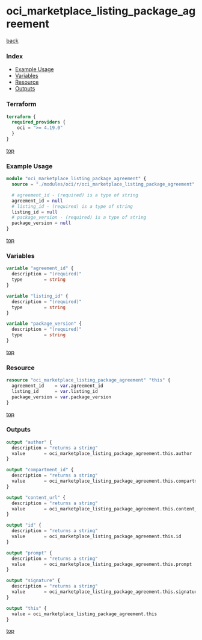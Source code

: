 # oci_marketplace_listing_package_agreement

[back](../oci.md)

### Index

- [Example Usage](#example-usage)
- [Variables](#variables)
- [Resource](#resource)
- [Outputs](#outputs)

### Terraform

```terraform
terraform {
  required_providers {
    oci = ">= 4.19.0"
  }
}
```

[top](#index)

### Example Usage

```terraform
module "oci_marketplace_listing_package_agreement" {
  source = "./modules/oci/r/oci_marketplace_listing_package_agreement"

  # agreement_id - (required) is a type of string
  agreement_id = null
  # listing_id - (required) is a type of string
  listing_id = null
  # package_version - (required) is a type of string
  package_version = null
}
```

[top](#index)

### Variables

```terraform
variable "agreement_id" {
  description = "(required)"
  type        = string
}

variable "listing_id" {
  description = "(required)"
  type        = string
}

variable "package_version" {
  description = "(required)"
  type        = string
}
```

[top](#index)

### Resource

```terraform
resource "oci_marketplace_listing_package_agreement" "this" {
  agreement_id    = var.agreement_id
  listing_id      = var.listing_id
  package_version = var.package_version
}
```

[top](#index)

### Outputs

```terraform
output "author" {
  description = "returns a string"
  value       = oci_marketplace_listing_package_agreement.this.author
}

output "compartment_id" {
  description = "returns a string"
  value       = oci_marketplace_listing_package_agreement.this.compartment_id
}

output "content_url" {
  description = "returns a string"
  value       = oci_marketplace_listing_package_agreement.this.content_url
}

output "id" {
  description = "returns a string"
  value       = oci_marketplace_listing_package_agreement.this.id
}

output "prompt" {
  description = "returns a string"
  value       = oci_marketplace_listing_package_agreement.this.prompt
}

output "signature" {
  description = "returns a string"
  value       = oci_marketplace_listing_package_agreement.this.signature
}

output "this" {
  value = oci_marketplace_listing_package_agreement.this
}
```

[top](#index)